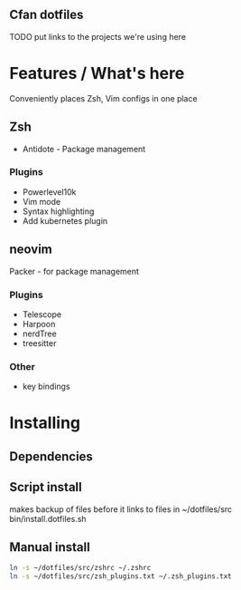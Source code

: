## Cfan dotfiles

TODO put links to the projects we're using here


# Features / What's here
Conveniently places Zsh, Vim configs in one place 

## Zsh

- Antidote - Package management

### Plugins
- Powerlevel10k
- Vim mode
- Syntax highlighting
- Add kubernetes plugin


## neovim

Packer - for package management

### Plugins
- Telescope
- Harpoon
- nerdTree
- treesitter 

### Other 
- key bindings



# Installing

## Dependencies

## Script install
makes backup of files before it links to files in ~/dotfiles/src
bin/install.dotfiles.sh

## Manual install 
```bash
ln -s ~/dotfiles/src/zshrc ~/.zshrc
ln -s ~/dotfiles/src/zsh_plugins.txt ~/.zsh_plugins.txt 

```

